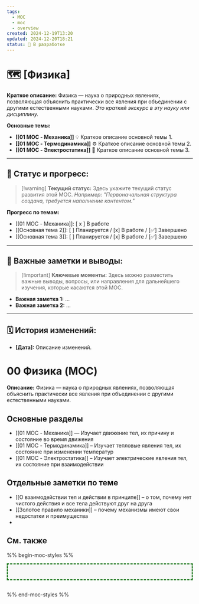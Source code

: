 ```yaml
---
tags:
  - MOC
  - moc
  - overview
created: 2024-12-19T13:20
updated: 2024-12-20T18:21
status: 🚧 В разработке
---
```


# 🗺️ **[Физика]**

**Краткое описание:**  Физика — наука о природных явлениях, позволяющая объяснить практически все явления при объединении с другими естественными науками. *Это краткий экскурс в эту науку или дисциплину.*

**Основные темы:**

- **[[01 MOC - Механика]]** 💡  Краткое описание основной темы 1.
- **[[01 MOC - Термодинамика]]** ⚙️  Краткое описание основной темы 2.
- **[[01 MOC - Электростатика]]**  🎯  Краткое описание основной темы 3.

---


## 🚦 **Статус и прогресс:**

> [!warning] **Текущий статус:**  Здесь укажите текущий статус развития этой MOC. _Например: "Первоначальная структура создана, требуется наполнение контентом."_

**Прогресс по темам:**

- [[01 MOC - Механика]]:  [ x ] В работе 
- [[Основная тема 2]]:  [ ] Планируется / [x] В работе / [✅] Завершено
- [[Основная тема 3]]:  [ ] Планируется / [x] В работе / [✅] Завершено

---

## 📌 **Важные заметки и выводы:**

> [!important] **Ключевые моменты:** Здесь можно разместить важные выводы, вопросы, или направления для дальнейшего изучения, которые касаются этой MOC.

- **Важная заметка 1:** ...
- **Важная заметка 2:** ...

---

## 🗓️ **История изменений:**

- **[Дата]:**  Описание изменений.
# 00 Физика (MOC)

**Описание:** Физика — наука о природных явлениях, позволяющая объяснить практически все явления при объединении с другими естественными науками.

## Основные разделы

- [[01 MOC - Механика]] — Изучает движение тел, их причину и состояние во время движения
- [[01 MOC - Термодинамика]] – Изучает тепловые явления тел, их состояние при изменении температур
- [[01 MOC - Электростатика]] – Изучает электрические явления тел, их состояние при взаимодействии

## Отдельные заметки по теме

- [[О взаимодействии тел и действии в принципе]] – о том, почему нет чистого действия и все тела действуют друг на друга
- [[Золотое правило механики]] – почему механизмы имеют свои недостатки и преимущества
- 


## См. также









%% begin-moc-styles %%

<style>
/* Стили для MOC-карточек */
body {
  --moc-border-color: #287E28; /* Темно-зеленый цвет для рамки */
  --moc-header-color: #FF5733; /* Оранжевый цвет для заголовков */
  --moc-header-border-color: #FF5733; /* Оранжевый цвет для подчеркивания заголовков */
  --moc-link-color: #007acc; /* Синий цвет для ссылок */
  --moc-link-hover-color: #FF5733; /* Оранжевый цвет для ссылок при наведении */
  --moc-background-color: #f8f8f8; /* Светло-серый фон */
}

.moc-styles {
  border: 3px dashed var(--moc-border-color);
  padding: 20px;
  margin-bottom: 30px;
  background-color: var(--moc-background-color);
}

.moc-styles h2 {
  color: var(--moc-header-color);
  border-bottom: 4px solid var(--moc-header-border-color);
  padding-bottom: 8px;
  font-size: 1.4em;
}

.moc-styles a {
  color: var(--moc-link-color);
  text-decoration: none;
}

.moc-styles a:hover {
  text-decoration: underline dotted;
  color: var(--moc-link-hover-color);
}
</style>

<div class="moc-styles"></div>

%% end-moc-styles %%